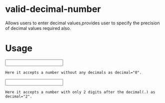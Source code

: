 # valid-decimal-number
Allows users to enter decimal values,provides user to specify the precision of decimal values required also.

# Usage

<input type="text" valid-decimal-number decimal="0" ng-model="inputNumberNoDecimal"/>
	  
    Here it accepts a number without any decimals as decimal="0".
    
<input type="text" valid-decimal-number decimal="2" ng-model="inputNumberTwoDecimal"/>

    Here it accepts a number with only 2 digits after the decimal(.) as decimal="2".
